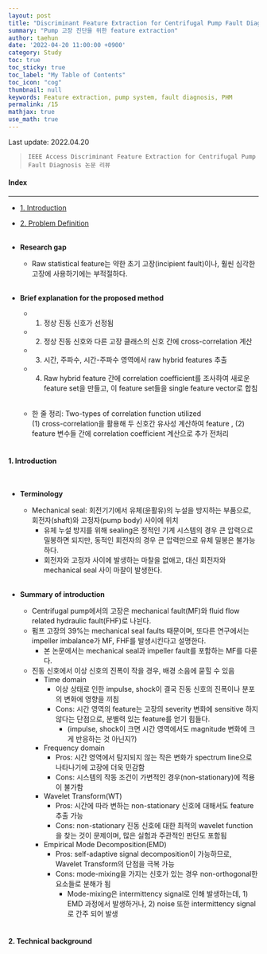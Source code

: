 ```yaml
---
layout: post
title: "Discriminant Feature Extraction for Centrifugal Pump Fault Diagnosis 리뷰"
summary: "Pump 고장 진단을 위한 feature extraction"
author: taehun
date: '2022-04-20 11:00:00 +0900'
category: Study
toc: true
toc_sticky: true
toc_label: "My Table of Contents"
toc_icon: "cog"
thumbnail: null
keywords: Feature extraction, pump system, fault diagnosis, PHM
permalink: /15
mathjax: true
use_math: true
---
```


Last update: 2022.04.20<br>

> `IEEE Access Discriminant Feature Extraction for Centrifugal Pump Fault Diagnosis 논문 리뷰`

#### Index
---

- [1. Introduction](#1-introduction)
- [2. Problem Definition](#2-problem-definition)<br><br>

- **Research gap**
  - Raw statistical feature는 약한 초기 고장(incipient fault)이나, 훨씬 심각한 고장에 사용하기에는 부적절하다.<br><br>

- **Brief explanation for the proposed method**
  - 1. 정상 진동 신호가 선정됨<br>
  - 2. 정상 진동 신호와 다른 고장 클래스의 신호 간에 cross-correlation 계산<br>
  - 3. 시간, 주파수, 시간-주파수 영역에서 raw hybrid features 추출<br>
  - 4. Raw hybrid feature 간에 correlation coefficient를 조사하여 새로운 feature set을 만들고, 이 feature set들을 single feature vector로 합침<br><br>
  
  - 한 줄 정리: Two-types of correlation function utilized<br>
    (1) cross-correlation을 활용해 두 신호간 유사성 계산하여 feature , (2) feature 변수들 간에 correlation coefficient 계산으로 추가 전처리 <br><br>

#### **1. Introduction**
  
<br>

- **Terminology**
  - Mechanical seal: 회전기기에서 유체(윤활유)의 누설을 방지하는 부품으로, 회전자(shaft)와 고정자(pump body) 사이에 위치<br>
    - 유체 누설 방지를 위해 sealing은 정적인 기계 시스템의 경우 큰 압력으로 밀봉하면 되지만, 동적인 회전자의 경우 큰 압력만으로 유체 밀봉은 불가능하다.<br>
    - 회전자와 고정자 사이에 발생하는 마찰을 없애고, 대신 회전자와 mechanical seal 사이 마찰이 발생한다.<br><br>

- **Summary of introduction**
  - Centrifugal pump에서의 고장은 mechanical fault(MF)와 fluid flow related hydraulic fault(FHF)로 나뉜다.<br>
  - 펌프 고장의 39%는 mechanical seal faults 때문이며, 또다른 연구에서는 impeller imbalance가 MF, FHF를 발생시킨다고 설명한다.<br>
    - 본 논문에서는 mechanical seal과 impeller fault를 포함하는 MF를 다룬다.<br>
  - 진동 신호에서 이상 신호의 진폭이 작을 경우, 배경 소음에 묻힐 수 있음<br>
    - Time domain<br>
      - 이상 상태로 인한 impulse, shock이 결국 진동 신호의 진폭이나 분포의 변화에 영향을 끼침<br>
      - Cons: 시간 영역의 feature는 고장의 severity 변화에 sensitive 하지 않다는 단점으로, 분별력 있는 feature를 얻기 힘들다.<br>
        - (impulse, shock이 크면 시간 영역에서도 magnitude 변화에 크게 반응하는 것 아닌지?)<br>
    - Frequency domain<br>
      - Pros: 시간 영역에서 탐지되지 않는 작은 변화가 spectrum line으로 나타나기에 고장에 더욱 민감함<br>
      - Cons: 시스템의 작동 조건이 가변적인 경우(non-stationary)에 적용이 불가함<br>
    - Wavelet Transform(WT)<br>
      - Pros: 시간에 따라 변하는 non-stationary 신호에 대해서도 feature 추출 가능<br>
      - Cons: non-stationary 진동 신호에 대한 최적의 wavelet function을 찾는 것이 문제이며, 많은 실험과 주관적인 판단도 포함됨<br>
    - Empirical Mode Decomposition(EMD)<br>
      - Pros: self-adaptive signal decomposition이 가능하므로, Wavelet Transform의 단점을 극복 가능<br>
      - Cons: mode-mixing을 가지는 신호가 있는 경우 non-orthogonal한 요소들로 분해가 됨<br>
        - Mode-mixing은 intermittency signal로 인해 발생하는데, 1) EMD 과정에서 발생하거나, 2) noise 또한 intermittency signal로 간주 되어 발생<br><br>


#### **2. Technical background**



<br>
